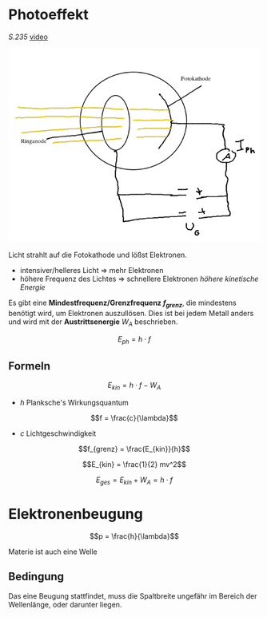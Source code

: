 # Photoeffekt

*S.235* [video](https://youtu.be/rzEoA-MDpIs)

![](assets/photodiode_sketch.png)

Licht strahlt auf die Fotokathode und lößst Elektronen.

- intensiver/helleres Licht => mehr Elektronen
- höhere Frequenz des Lichtes => schnellere Elektronen *höhere kinetische Energie*

Es gibt eine **Mindestfrequenz/Grenzfrequenz $f_{grenz}$**, die mindestens benötigt wird, um Elektronen auszullösen. Dies ist bei jedem Metall anders und wird mit der **Austrittsenergie** $W_A$ beschrieben.

$$E_{ph} = h \cdot f$$

## Formeln

$$E_{kin} = h \cdot f - W_A$$

- $h$ Planksche's Wirkungsquantum

$$f = \frac{c}{\lambda}$$

- $c$ Lichtgeschwindigkeit

$$f_{grenz} = \frac{E_{kin}}{h}$$

$$E_{kin} = \frac{1}{2} mv^2$$

$$E_{ges} = E_{kin} + W_{A} = h \cdot f$$

# Elektronenbeugung

$$p = \frac{h}{\lambda}$$

Materie ist auch eine Welle

## Bedingung

Das eine Beugung stattfindet, muss die Spaltbreite ungefähr im Bereich der Wellenlänge, oder darunter liegen.
